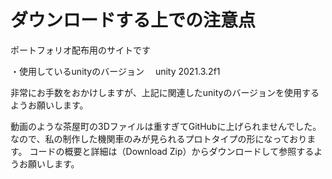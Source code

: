 # ダウンロードする上での注意点
ポートフォリオ配布用のサイトです

・使用しているunityのバージョン
　unity 2021.3.2f1
 
 非常にお手数をおかけしますが、上記に関連したunityのバージョンを使用するようお願いします。

動画のような茶屋町の3Dファイルは重すぎてGitHubに上げられませんでした。なので、私の制作した機関車のみが見られるプロトタイプの形になっております。
コードの概要と詳細は（Download Zip）からダウンロードして参照するようお願いします。

